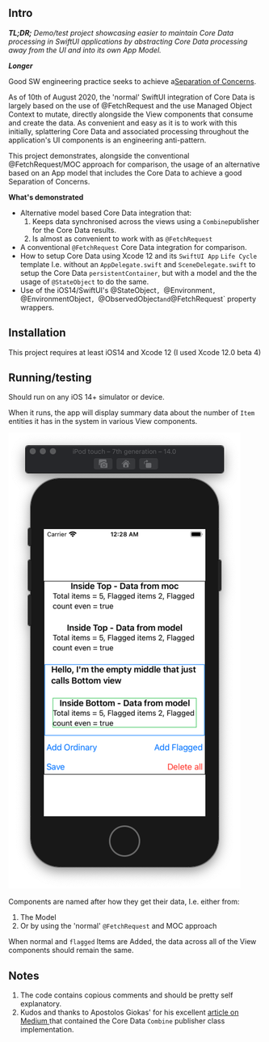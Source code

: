 ## Intro

***TL;DR;** Demo/test project showcasing easier to maintain Core Data processing in SwiftUI applications by abstracting Core Data processing away from the UI and into its own App Model.*

***Longer***

Good SW engineering practice seeks to achieve a[Separation of Concerns](https://en.wikipedia.org/wiki/Separation_of_concerns). 

As of 10th of August 2020, the 'normal' SwiftUI integration of Core Data is largely based on the use of @FetchRequest and the use Managed Object Context to mutate, directly alongside the View components that consume and create the data. As convenient and easy as it is to work with this initially, splattering Core Data and associated processing throughout the application's UI components is an engineering anti-pattern.

This project demonstrates, alongside the conventional @FetchRequest/MOC approach for comparison, the usage of an alternative based on an App model that includes the Core Data to achieve a good Separation of Concerns.  

**What's demonstrated**
- Alternative model based Core Data integration that:
	1. Keeps data synchronised across the views using a `Combine`publisher for the Core Data results.
	2. Is almost as convenient to work with as `@FetchRequest`
- A conventional `@FetchRequest` Core Data integration for comparison.
- How to setup Core Data using Xcode 12 and its `SwiftUI App` `Life Cycle` template I.e. without an `AppDelegate.swift` and `SceneDelegate.swift` to setup the Core Data `persistentContainer`, but with a model and the the usage of `@StateObject` to do the same.
- Use of the iOS14/SwiftUI's @StateObject`, `@Environment`, `@EnvironmentObject`, `@ObservedObject` and `@FetchRequest` property wrappers.

## Installation

This project requires at least iOS14 and Xcode 12 (I used Xcode 12.0 beta 4)

## Running/testing
Should run on any iOS 14+ simulator or device.

When it runs, the app will display summary data about the number of `Item` entities it has in the system in various View components.

![App running](assets/app_running.png "picture of app running on iPhone simulator")

Components are named after how they get their data, I.e. either from:
1. The Model
2. Or by using the 'normal' `@FetchRequest` and MOC approach

When normal and `flagged` Items are Added, the data across all of the View components should remain the same.

## Notes

1. The code contains copious comments and should be pretty self explanatory.
2. Kudos and thanks to Apostolos Giokas' for his excellent [article on Medium ](https://medium.com/better-programming/combine-publishers-and-core-data-424b68fe9473) that contained the Core Data `Combine` publisher class implementation.